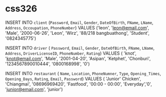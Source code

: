 # css326

INSERT INTO `client` (`Password`, `Email`, `Gender`, `DateOfBirth`, `FName`, `LName`, `Address`,  `Occoupation`, `PhoneNumber`) VALUES ('leon', 'leon@email.com', 'Male', '2000-06-26', 'Leon', 'Wirz', '88/218 bangbuathong', 'Student', '0824345775') 

INSERT INTO `driver` ( `Password`, `Email`, `Gender`, `DateOfBirth`, `FName`, `LName`, `Address`, `DriverLicenseID`, `PhoneNumber`, `Rating`) VALUES ( 'knot', 'knot@email.com', 'Male', '2001-04-20', 'Asipan', 'Ketphet', 'Chonburi', '1234567890010444', '0800168998', '0') 

INSERT INTO `restaurant` ( `Name`, `Location`, `PhoneNumner`, `Type`, `Opening_Times`, `Opening_Days`, `Rating`, `Email`, `Password`) VALUES ( 'Junior\' Chicken', 'Chiangmai', '08696969420', 'Fastfood', '00:00 - 00:00', 'Everyday','0', 'junior@email.com', 'junior') 